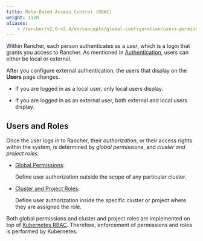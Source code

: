 ```yaml
---
title: Role-Based Access Control (RBAC)
weight: 1120
aliases:
    - /rancher/v2.0-v2.4/en/concepts/global-configuration/users-permissions-roles/
---
```


Within Rancher, each person authenticates as a _user_, which is a login that grants you access to Rancher. As mentioned in [Authentication]({{<baseurl>}}/rancher/v2.0-v2.4/en/admin-settings/authentication/), users can either be local or external.

After you configure external authentication, the users that display on the **Users** page changes.

- If you are logged in as a local user, only local users display.

- If you are logged in as an external user, both external and local users display.

## Users and Roles

Once the user logs in to Rancher, their _authorization_, or their access rights within the system, is determined by _global permissions_, and _cluster and project roles_.  

- [Global Permissions]({{<baseurl>}}/rancher/v2.0-v2.4/en/admin-settings/rbac/global-permissions/):

    Define user authorization outside the scope of any particular cluster.

- [Cluster and Project Roles]({{<baseurl>}}/rancher/v2.0-v2.4/en/admin-settings/rbac/cluster-project-roles/):

    Define user authorization inside the specific cluster or project where they are assigned the role.

Both global permissions and cluster and project roles are implemented on top of [Kubernetes RBAC](https://kubernetes.io/docs/reference/access-authn-authz/rbac/). Therefore, enforcement of permissions and roles is performed by Kubernetes.

